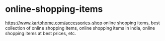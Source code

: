 # online-shopping-items
https://www.kartohome.com/accessories-shop online shopping items, best collection of online shopping items, online shopping items in india, online shopping items at best prices, etc.
